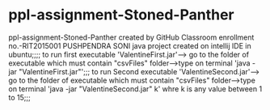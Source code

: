 # ppl-assignment-Stoned-Panther
ppl-assignment-Stoned-Panther created by GitHub Classroom
enrollment no.-RIT2015001 PUSHPENDRA SONI
java project created on intellij IDE in ubuntu;;;;
to run first executable 'ValentineFirst.jar'--> go to the folder of executable which must contain "csvFiles" folder-->type on terminal 'java -jar "ValentineFirst.jar"';;;
to run Second executable 'ValentineSecond.jar'--> go to the folder of executable which must contain "csvFiles" folder-->type on terminal 'java -jar "ValentineSecond.jar" k' whre k is any value between 1 to 15;;;
